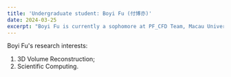 ```yaml
---
title: 'Undergraduate student: Boyi Fu (付博亦)'
date: 2024-03-25
excerpt: "Boyi Fu is currently a sophomore at PF_CFD Team, Macau University of Science and Technology. His research interest is 3D reconstruction algorithm.<br/><img src='/images/FBY.png' width='200px'>"
---
```


Boyi Fu's research interests:

1. 3D Volume Reconstruction;
2. Scientific Computing.
